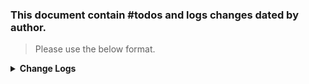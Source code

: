 ### This document contain #todos and logs changes dated by author. 
> Please use the below format. 

<details>
  <summary><strong>Change Logs</strong></summary>

> Author: Beard 07/07/24 :man_beard: 

>> Edited: Beard 07/22/24 :man_beard:  
----
>#### To Do ####

- [x] Initial set up checks
  - [x] GameModeSFManager component add following tasks:
    - [x] Under Task Type availble add all 8 availble tasks (e.g., deliver, destroy, defend, etc) # These get only activated with ON_TASK_INIT selected by a LayerTask
  - [x] Changed Dynamic Despanw tick rate to 1
     
  - [ ] Set up a clear area task for quarry (see set up in scenario)
  - [ ]  Set up a clear area task for military base
  - [ ]  Set up a clear area task for Durras 
 

- [ ] Set up a SF Tasks for Guardian Angel Operation 
  - [ ] Set up 3 areas: quarry, military site nearby, and small town (Durras) 
  - [ ] Set up clear area tasks for each
   - [ ] In Area, select under SCR_ScenarioFrameworkArea Dynamic Despawn and **Show Debug Shapes in Workbench** to see area sphere (can adjust size in Dynamic Despawn Range)
   - [ ] Make sure to select in last layer that will hold sub-layers and slots, Place Marker on Subject Slot (is checked) # This ensures marker will be on the correct slot
     
 - [ ] In Quarry sub-layer, create a SlotAI and change SCR_FrameworkAI to Object to Spawn USSR group squad and change Waypoint Set to AIWaypointDefend.et
   - [ ] Add a SlotClearArea, make sure faction is set to US, and change area radius, **must add faction to US**, and activation by Player 






>#### Completed Activity ✓ ####


- [x] Add RHS License information to this README

------
</details>

